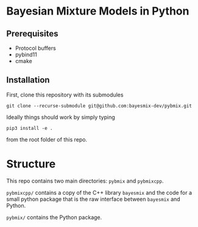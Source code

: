 # Bayesian Mixture Models in Python


## Prerequisites

- Protocol buffers
- pybind11
- cmake


## Installation

First, clone this repository with its submodules
```shell
git clone --recurse-submodule git@github.com:bayesmix-dev/pybmix.git
```
Ideally things should work by simply typing
```shell
pip3 install -e .
```
from the root folder of this repo.


# Structure

This repo contains two main directories: `pybmix` and `pybmixcpp`.

`pybmixcpp/` contains a copy of the C++ library `bayesmix` and the code for 
a small python package that is the raw interface between  `bayesmix` and Python.

`pybmix/` contains the Python package.